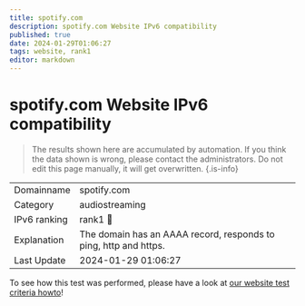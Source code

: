 ```yaml
---
title: spotify.com
description: spotify.com Website IPv6 compatibility
published: true
date: 2024-01-29T01:06:27
tags: website, rank1
editor: markdown
---
```


# spotify.com Website IPv6 compatibility

> The results shown here are accumulated by automation. If you think the data shown is wrong, please contact the administrators. 
> Do not edit this page manually, it will get overwritten.
{.is-info}


|   |   |
| - | - |
| Domainname | spotify.com
| Category | audiostreaming |
| IPv6 ranking | rank1 :1st_place_medal: |
| Explanation | The domain has an AAAA record, responds to ping, http and https. |
| Last Update | 2024-01-29 01:06:27 |

To see how this test was performed, please have a look at [our website test criteria howto](/howto/testcriteria/website)!

